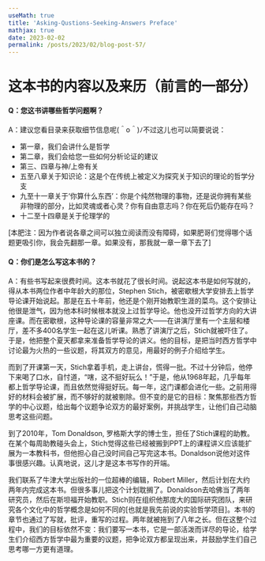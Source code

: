 ```yaml
---
useMath: true
title: 'Asking-Qustions-Seeking-Answers Preface'
mathjax: true
date: 2023-02-02
permalink: /posts/2023/02/blog-post-57/
---
```


# 这本书的内容以及来历（前言的一部分）

<!-- more -->

#### Q：您这书讲哪些哲学问题啊？

A：建议您看目录来获取细节信息呢(＾o＾)ﾉ不过这儿也可以简要说说： 

 - 第一章，我们会讲什么是哲学 
 - 第二章，我们会给您一些如何分析论证的建议 
 - 第三、四章与神/上帝有关 
 - 五至八章关于知识论：这是个在传统上被定义为探究关于知识的理论的哲学分支 
 - 九至十一章关于‘你算什么东西’：你是个纯然物理的事物，还是说你拥有某些非物理的部分，比如灵魂或者心灵？你有自由意志吗？你在死后仍能存在吗？ 
 - 十二至十四章是关于伦理学的

[本肥注：因为作者说各章之间可以独立阅读而没有障碍，如果肥哥们觉得哪个话题更吸引你，我会先翻那一章。如果没有，那我就一章一章下去了]

#### Q：你们是怎么写这本书的？ 

A：有些书写起来很费时间。这本书就花了很长时间。说起这本书是如何写就的，得从本书两位作者中年龄大的那位，Stephen Stich，被密歇根大学安排去上哲学导论课开始说起。那是在五十年前，他还是个刚开始教职生涯的菜鸟。这个安排让他很是泄气，因为他本科时候根本就没上过哲学导论。他也没开过哲学方向的大讲座课。而在密歇根，这种导论课的容量非常之大——在讲演厅里有一个主层和楼厅，差不多400名学生一起在这儿听课。熟悉了讲演厅之后，Stich就被吓住了。于是，他把整个夏天都拿来准备哲学导论的讲义。他的目标，是把当时西方哲学中讨论最为火热的一些议题，将其双方的意见，用最好的例子介绍给学生。 

而到了开课第一天，Stich拿着手机，走上讲台，慌得一批。不过十分钟后，他停下来喝了口水，自忖道，“嗐，这不挺好玩么！”于是，他从1968年起，几乎每年都上哲学导论课，而且依然觉得挺好玩。每一年，这门课都会进化一些。之前用得好的材料会被扩展，而不够好的就被剔除。但不变的是它的目标：聚焦那些西方哲学的中心议题，给出每个议题争论双方的最好案例，并挑战学生，让他们自己动脑思考这些问题。 

到了2010年，Tom Donaldson, 罗格斯大学的博士生，担任了Stich课程的助教。在某个每周助教碰头会上，Stich觉得这些已经被搬到PPT上的课程讲义应该能扩展为一本教科书，但他担心自己没时间自己写完这本书。Donaldson说他对这件事很感兴趣。认真地说，这儿才是这本书写作的开端。 

我们联系了牛津大学出版社的一位超棒的编辑，Robert Miller，然后计划在大约两年内完成这本书。但很多事儿把这个计划耽搁了。Donaldson去哈佛当了两年研究员，然后在斯坦福开始教职。Stich则在组织他那庞大的国际研究团队，来研究各个文化中的哲学概念是如何不同的[也就是我先前说的实验哲学项目]。本书的章节也通过了写就，批评，重写的过程。两年就被拖到了八年之长。但在这整个过程中，我们的目标依然不变：我们要写一本书，它是一部活泼而详尽的导论，给学生们介绍西方哲学中最为重要的议题，把争论双方都呈现出来，并鼓励学生们自己思考哪一方更有道理。